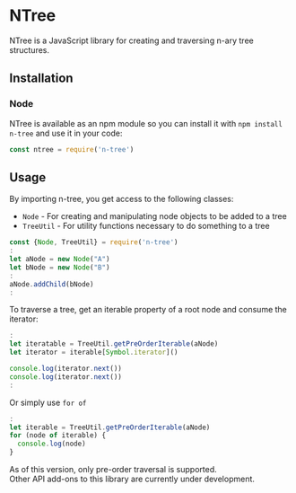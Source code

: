 # NTree

NTree is a JavaScript library for creating and traversing n-ary tree structures.

## Installation

### Node

NTree is available as an npm module so you can install it with `npm install n-tree` and use it in your code:

```js
const ntree = require('n-tree')
```

## Usage

By importing n-tree, you get access to the following classes:
- ```Node``` - For creating and manipulating node objects to be added to a tree
- ```TreeUtil``` - For utility functions necessary to do something to a tree

```js
const {Node, TreeUtil} = require('n-tree')
:
let aNode = new Node("A")
let bNode = new Node("B")
:
aNode.addChild(bNode)
:
```

To traverse a tree, get an iterable property of a root node and consume the iterator:

```js
:
let iteratable = TreeUtil.getPreOrderIterable(aNode)
let iterator = iterable[Symbol.iterator]()

console.log(iterator.next())
console.log(iterator.next())
:
```

Or simply use ```for of```

```js
:
let iterable = TreeUtil.getPreOrderIterable(aNode)
for (node of iterable) {
  console.log(node)
}
```

As of this version, only pre-order traversal is supported.  
Other API add-ons to this library are currently under development.
